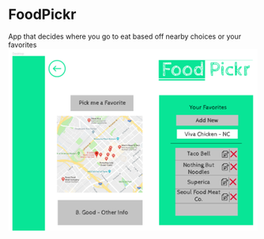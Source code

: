 # FoodPickr
App that decides where you go to eat based off nearby choices or your favorites
![Screenshot test](https://github.com/cbehdani/FoodPickr/blob/master/figmaDesigns/Figma%20Design%20Web%20Page%20Favorites.PNG?raw=true)
